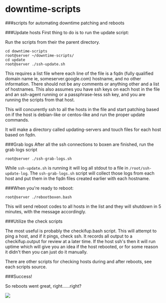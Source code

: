 downtime-scripts
================

###scripts for automating downtime patching and reboots


###Update hosts
First thing to do is to run the update script:

Run the scripts from their the parent directory.
```
cd downtime-scripts
root@server ~/downtime-scripts/
cd update
root@server ./ssh-update.sh
```

This requires a list file where each line of the file is a fqdn (fully qualified domain name ie, someserver.google.com) hostname, and no other information. There should not be any comments or anything other and a list of hostnames. 
This also assumes you have ssh keys on each host in the file and an ssh-agent running or a passphrase-less ssh key, and you are running the scripts from that host.

This will concurently ssh to all the hosts in the file and start patching based on if the host is debian-like or centos-like and run the proper update commands.

It will make a directory called updating-servers and touch files for each host based on fqdn.

###Grab logs
After all the ssh connections to boxen are finished, run the grab logs script

`root@server ./ssh-grab-logs.sh`

While `ssh-update.sh` is running it will log all stdout to a file in `/root/ssh-update-log`.
The `ssh-grab-logs.sh` script will collect those logs from each host and put them in the fqdn files created earlier with each hostname.

###When you're ready to reboot:

`root@server ./rebootboxen.bash`

This will send reboot codes to all hosts in the list and they will shutdown in 5 minutes, with the message accordingly.

###Utilize the check scripts

The most useful is probably the checkifup.bash script. This will attempt to ping a host, and if it pings, check ssh. It records all output to a checkifup.output for review at a later time. If the host ssh's then it will run uptime which will give you an idea if the host rebooted, or for some reason it didn't then you can just do it manually. 

There are other scripts for checking hosts during and after reboots, see each scripts source.

###Success!

So reboots went great, right......right?

![](http://www.quickmeme.com/img/32/32f42e59792d736f15e2ef8d38271f358e834c6a034e329400a3962d5bb84333.jpg)

